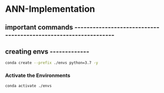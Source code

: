 # ANN-Implementation

## important commands ----------------------------------------------------------------

## creating envs -------------
```bash
conda create --prefix ./envs python=3.7 -y
```

### Activate the Environments

```bash
conda activate ./envs 
```
